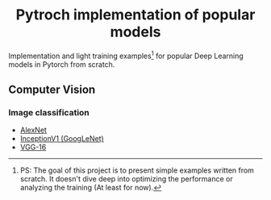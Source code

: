 # <center>Pytroch implementation of popular models</center>

Implementation and light training examples[^1] for popular Deep Learning models in Pytorch from scratch.  

[^1]: PS: The goal of this project is to present simple examples written from scratch. It doesn't dive deep into optimizing the performance or analyzing the training (At least for now).

## Computer Vision
### Image classification
* [AlexNet](./Computer-vision/image-classification/alexnet-cifar10.ipynb)
* [InceptionV1 (GoogLeNet)](Computer-vision/image-classification/inceptionv1-brain-tumor.ipynb)
* [VGG-16](Computer-vision/image-classification/vgg16-covid-19.ipynb)